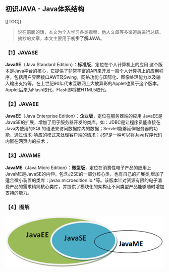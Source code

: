 ## 初识JAVA - Java体系结构

[[TOC]]

> 说在前面的话，本文为个人学习各类视频、他人文章等多渠道后进行总结、摘抄的文章，本文主要用于<b>初步了解JAVA</b>。

### 【1】JAVASE

**JavaSE**（Java  Standard  Edition）：**标准版**，定位在个人计算机上的应用
这个版本是Java平台的核心，它提供了非常丰富的API来开发一般个人计算机上的应用程序，包括用户界面接口AWT及Swing，网络功能与国际化、图像处理能力以及输入输出支持等。在上世纪90年代末互联网上大放异彩的Applet也属于这个版本。Applet后来为Flash取代，Flash即将被HTML5取代。

### 【2】JAVAEE

**JavaEE**（Java  Enterprise Edition）：**企业版**，定位在服务器端的应用
JavaEE是JavaSE的扩展，增加了用于服务器开发的类库。如：JDBC是让程序员能直接在Java内使用的SQL的语法来访问数据库内的数据；Servlet能够延伸服务器的功能，通过请求-响应的模式来处理客户端的请求；JSP是一种可以将Java程序代码内嵌在网页内的技术；

### 【3】JAVAME

**JavaME**（Java  Micro  Edition）：**微型版**，定位在消费性电子产品的应用上
JavaME是JavaSE的内伸，包含J2SE的一部分核心类，也有自己的扩展类,增加了适合微小装置的类库：javax.microedition.io.*等。该版本针对资源有限的电子消费产品的需求精简核心类库，并提供了模块化的架构让不同类型产品能够随时增加支持的能力。

### 【4】图解

![image-20241025143105253](../../../.vuepress/public/images/image-20241025143105253.png)